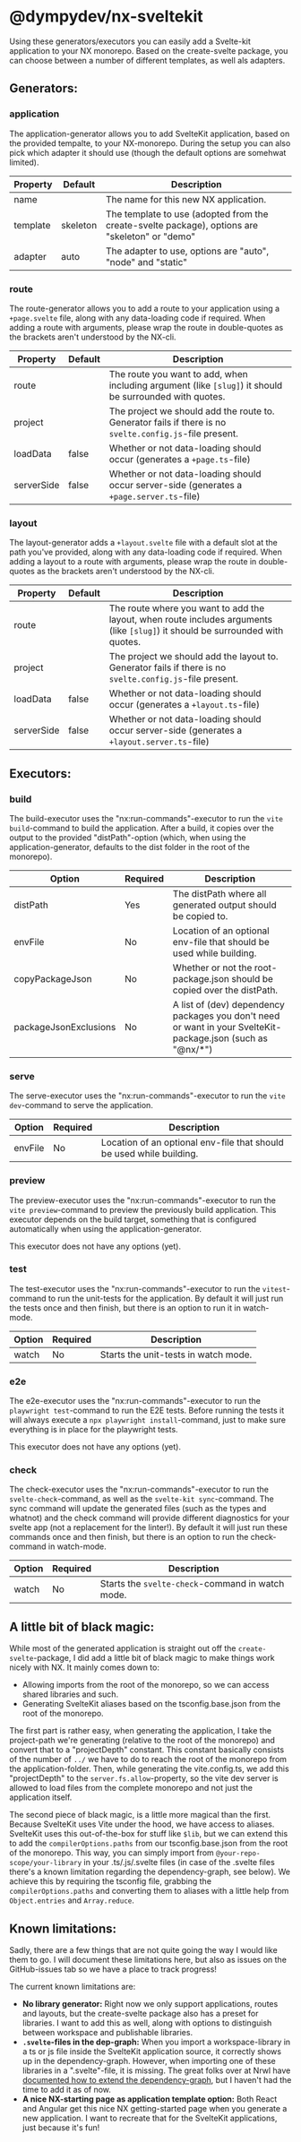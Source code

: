 # @dympydev/nx-sveltekit

Using these generators/executors you can easily add a Svelte-kit application to your NX monorepo.
Based on the create-svelte package, you can choose between a number of different templates, as well als adapters.

## Generators:

### application

The application-generator allows you to add SvelteKit application, based on the provided tempalte, to your NX-monorepo. During the setup you can also pick which adapter it should use (though the default options are somehwat limited).

| Property | Default  | Description                                                                                    |
| -------- | -------- | ---------------------------------------------------------------------------------------------- |
| name     |          | The name for this new NX application.                                                          |
| template | skeleton | The template to use (adopted from the create-svelte package), options are "skeleton" or "demo" |
| adapter  | auto     | The adapter to use, options are "auto", "node" and "static"                                    |

### route

The route-generator allows you to add a route to your application using a `+page.svelte` file, along with any data-loading code if required. When adding a route with arguments, please wrap the route in double-quotes as the brackets aren't understood by the NX-cli.

| Property   | Default | Description                                                                                             |
| ---------- | ------- | ------------------------------------------------------------------------------------------------------- |
| route      |         | The route you want to add, when including argument (like `[slug]`) it should be surrounded with quotes. |
| project    |         | The project we should add the route to. Generator fails if there is no `svelte.config.js`-file present. |
| loadData   | false   | Whether or not data-loading should occur (generates a `+page.ts`-file)                                  |
| serverSide | false   | Whether or not data-loading should occur server-side (generates a `+page.server.ts`-file)               |

### layout

The layout-generator adds a `+layout.svelte` file with a default slot at the path you've provided, along with any data-loading code if required. When adding a layout to a route with arguments, please wrap the route in double-quotes as the brackets aren't understood by the NX-cli.

| Property   | Default | Description                                                                                                                    |
| ---------- | ------- | ------------------------------------------------------------------------------------------------------------------------------ |
| route      |         | The route where you want to add the layout, when route includes arguments (like `[slug]`) it should be surrounded with quotes. |
| project    |         | The project we should add the layout to. Generator fails if there is no `svelte.config.js`-file present.                       |
| loadData   | false   | Whether or not data-loading should occur (generates a `+layout.ts`-file)                                                       |
| serverSide | false   | Whether or not data-loading should occur server-side (generates a `+layout.server.ts`-file)                                    |

## Executors:

### build

The build-executor uses the "nx:run-commands"-executor to run the `vite build`-command to build the application. After a build, it copies over the output to the provided "distPath"-option (which, when using the application-generator, defaults to the dist folder in the root of the monorepo).

| Option                | Required | Description                                                                                                  |
| --------------------- | -------- | ------------------------------------------------------------------------------------------------------------ |
| distPath              | Yes      | The distPath where all generated output should be copied to.                                                 |
| envFile               | No       | Location of an optional env-file that should be used while building.                                         |
| copyPackageJson       | No       | Whether or not the root-package.json should be copied over the distPath.                                     |
| packageJsonExclusions | No       | A list of (dev) dependency packages you don't need or want in your SvelteKit-package.json (such as "@nx/\*") |

### serve

The serve-executor uses the "nx:run-commands"-executor to run the `vite dev`-command to serve the application.

| Option  | Required | Description                                                          |
| ------- | -------- | -------------------------------------------------------------------- |
| envFile | No       | Location of an optional env-file that should be used while building. |

### preview

The preview-executor uses the "nx:run-commands"-executor to run the `vite preview`-command to preview the previously build application. This executor depends on the build target, something that is configured automatically when using the application-generator.

This executor does not have any options (yet).

### test

The test-executor uses the "nx:run-commands"-executor to run the `vitest`-command to run the unit-tests for the application. By default it will just run the tests once and then finish, but there is an option to run it in watch-mode.

| Option | Required | Description                          |
| ------ | -------- | ------------------------------------ |
| watch  | No       | Starts the unit-tests in watch mode. |

### e2e

The e2e-executor uses the "nx:run-commands"-executor to run the `playwright test`-command to run the E2E tests. Before running the tests it will always execute a `npx playwright install`-command, just to make sure everything is in place for the playwright tests.

This executor does not have any options (yet).

### check

The check-executor uses the "nx:run-commands"-executor to run the `svelte-check`-command, as well as the `svelte-kit sync`-command. The sync command will update the generated files (such as the types and whatnot) and the check command will provide different diagnostics for your svelte app (not a replacement for the linter!). By default it will just run these commands once and then finish, but there is an option to run the check-command in watch-mode.

| Option | Required | Description                                      |
| ------ | -------- | ------------------------------------------------ |
| watch  | No       | Starts the `svelte-check`-command in watch mode. |

## A little bit of black magic:

While most of the generated application is straight out off the `create-svelte`-package, I did add a little bit of black magic to make things work nicely with NX. It mainly comes down to:

- Allowing imports from the root of the monorepo, so we can access shared libraries and such.
- Generating SvelteKit aliases based on the tsconfig.base.json from the root of the monorepo.

The first part is rather easy, when generating the application, I take the project-path we're generating (relative to the root of the monorepo) and convert that to a "projectDepth" constant. This constant basically consists of the number of `../` we have to do to reach the root of the monorepo from the application-folder. Then, while generating the vite.config.ts, we add this "projectDepth" to the `server.fs.allow`-property, so the vite dev server is allowed to load files from the complete monorepo and not just the application itself.

The second piece of black magic, is a little more magical than the first. Because SvelteKit uses Vite under the hood, we have access to aliases. SvelteKit uses this out-of-the-box for stuff like `$lib`, but we can extend this to add the `compilerOptions.paths` from our tsconfig.base.json from the root of the monorepo. This way, you can simply import from `@your-repo-scope/your-library` in your .ts/.js/.svelte files (in case of the .svelte files there's a known limitation regarding the dependency-graph, see below). We achieve this by requiring the tsconfig file, grabbing the `compilerOptions.paths` and converting them to aliases with a little help from `Object.entries` and `Array.reduce`.

## Known limitations:

Sadly, there are a few things that are not quite going the way I would like them to go. I will document these limitations here, but also as issues on the GitHub-issues tab so we have a place to track progress!

The current known limitations are:

- **No library generator:** Right now we only support applications, routes and layouts, but the create-svelte package also has a preset for libraries. I want to add this as well, along with options to distinguish between workspace and publishable libraries.
- **`.svelte`-files in the dep-graph:** When you import a workspace-library in a ts or js file inside the SvelteKit application source, it correctly shows up in the dependency-graph. However, when importing one of these libraries in a ".svelte"-file, it is missing. The great folks over at Nrwl have [documented how to extend the dependency-graph](https://nx.dev/plugins/recipes/project-graph-plugins), but I haven't had the time to add it as of now.
- **A nice NX-starting page as application template option:** Both React and Angular get this nice NX getting-started page when you generate a new application. I want to recreate that for the SvelteKit applications, just because it's fun!
